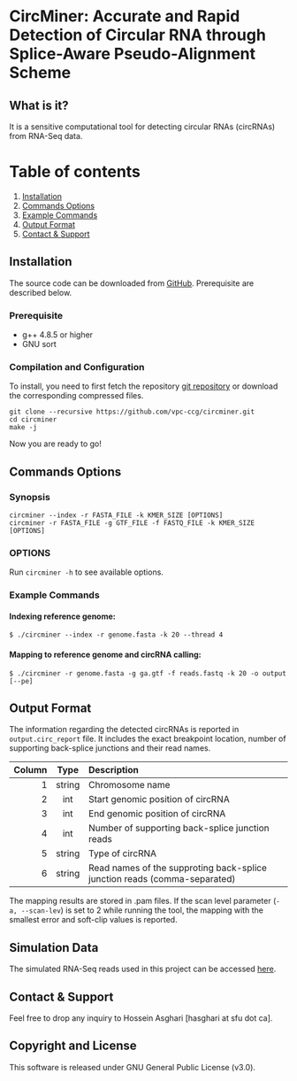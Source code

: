 CircMiner: Accurate and Rapid Detection of Circular RNA through Splice-Aware Pseudo-Alignment Scheme
===================
## What is it?
It is a sensitive computational tool for detecting circular RNAs (circRNAs) from RNA-Seq data.

# Table of contents
1. [Installation](#installation)
2. [Commands Options](#commands-options)
3. [Example Commands](#example-commands)
4. [Output Format](#output-format)
5. [Contact & Support](#contact)

## Installation
The source code can be downloaded from [GitHub](https://github.com/vpc-ccg/circminer). Prerequisite are described below.

### Prerequisite
 - g++ 4.8.5 or higher
 - GNU sort

### Compilation and Configuration
To install, you need to first fetch the repository [git repository](https://github.com/vpc-ccg/circminer) or download the corresponding compressed files. 
```
git clone --recursive https://github.com/vpc-ccg/circminer.git
cd circminer
make -j
```

Now you are ready to go!

## Commands Options

### Synopsis
	
	circminer --index -r FASTA_FILE -k KMER_SIZE [OPTIONS]
	circminer -r FASTA_FILE -g GTF_FILE -f FASTQ_FILE -k KMER_SIZE [OPTIONS]

### OPTIONS
Run `circminer -h` to see available options.

### Example Commands
#### Indexing reference genome:

	$ ./circminer --index -r genome.fasta -k 20 --thread 4

#### Mapping to reference genome and circRNA calling:
	
	$ ./circminer -r genome.fasta -g ga.gtf -f reads.fastq -k 20 -o output [--pe] 

## Output Format
The information regarding the detected circRNAs is reported in `output.circ_report` file. It includes the exact breakpoint location, number of supporting back-splice junctions and their read names.

|Column|Type  |Description                                                              |
|-----:|:----:|:------------------------------------------------------------------------|
|1     |string|Chromosome name                                                          |
|2     |int   |Start genomic position of circRNA                                        |
|3     |int   |End genomic position of circRNA                                          |
|4     |int   |Number of supporting back-splice junction reads                          |
|5     |string|Type of circRNA                                                          |
|6     |string|Read names of the supproting back-splice junction reads (comma-separated)|

The mapping results are stored in .pam files. If the scan level parameter (`-a, --scan-lev`) is set to 2 while running the tool, the mapping with the smallest error and soft-clip values is reported.

## Simulation Data
The simulated RNA-Seq reads used in this project can be accessed [here](https://figshare.com/projects/CircMiner/76488).

## Contact & Support

Feel free to drop any inquiry to Hossein Asghari [hasghari at sfu dot ca].

## Copyright and License
This software is released under GNU General Public License (v3.0).
